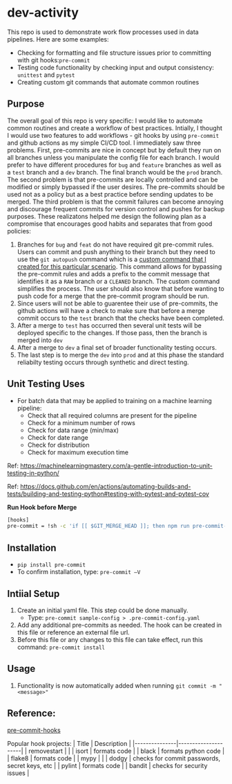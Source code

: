 # dev-activity

This repo is used to demonstrate work flow processes used in data pipelines.  Here are some examples:
* Checking for formatting and file structure issues prior to committing with git hooks:`pre-commit`
* Testing code functionality by checking input and output consistency:  `unittest` and `pytest`
* Creating custom git commands that automate common routines


## Purpose
The overall goal of this repo is very specific:  I would like to automate common routines and create a workflow of best practices.  Intially, I thought I would use two features to add workflows - git hooks by using `pre-commit` and github actions as my simple CI/CD tool.  I immediately saw three problems.  First, pre-commits are nice in concept but by default they run on all branches unless you manipulate the config file for each branch.  I would prefer to have different procedures for `bug` and `feature` branches as well as a `test` branch and a `dev` branch.  The final branch would be the `prod` branch.  The second problem is that pre-commits are locally controlled and can be modified or simply bypassed if the user desires.  The pre-commits should be used not as a policy but as a best practice before sending updates to be merged.  The third problem is that the commit failures can become annoying and discourage frequent commits for version control and pushes for backup purposes.  These realizatons helped me design the following plan as a compromise that encourages good habits and separates that from good policies:

1.  Branches for `bug` and `feat` do not have required git pre-commit rules.  Users can commit and push anything to their branch but they need to use the `git autopush` command which is a [custom command that I created for this particular scenario](./docs/custom-git.md).  This command allows for bypassing the pre-commit rules and adds a prefix to the commit message that identifies it as a `RAW` branch or a `CLEANED` branch.  The custom command simplifies the process.  The user should also know that before wanting to push code for a merge that the pre-commit program should be run.
1.  Since users will not be able to guarentee their use of pre-commits, the github actions will have a check to make sure that before a merge commit occurs to the `test` branch that the checks have been completed.
1.  After a merge to `test` has occurred then several unit tests will be deployed specific to the changes.  If those pass, then the branch is merged into `dev`
1.  After a merge to `dev` a final set of broader functionality testing occurs.
1.  The last step is to merge the `dev` into `prod` and at this phase the standard reliabilty testing occurs through synthetic and direct testing.




## Unit Testing Uses
* For batch data that may be applied to training on a machine learning pipeline:
    *  Check that all required columns are present for the pipeline
    *  Check for a minimum number of rows
    *  Check for data range (min/max)
    *  Check for date range
    *  Check for distribution
    *  Check for maximum execution time



Ref:  https://machinelearningmastery.com/a-gentle-introduction-to-unit-testing-in-python/

Ref:  https://docs.github.com/en/actions/automating-builds-and-tests/building-and-testing-python#testing-with-pytest-and-pytest-cov


**Run Hook before Merge**
```bash
[hooks]
pre-commit = !sh -c 'if [[ $GIT_MERGE_HEAD ]]; then npm run pre-commit-on-merge; fi'
```

## Installation
- `pip install pre-commit`
- To confirm installation, type: `pre-commit —V`


## Intiial Setup
1.  Create an initial yaml file.  This step could be done manually.
    * Type: `pre-commit sample-config > .pre-commit-config.yaml`
1.  Add any additional pre-commits as needed.  The hook can be created in this file or reference an external file url.
1.  Before this file or any changes to this file can take effect, run this command:  `pre-commit install`


## Usage
1.  Functionality is now automatically added when running `git commit -m "<message>"`

## Reference:
[pre-commit-hooks](https://github.com/pre-commit/pre-commit-hooks)


Popular hook projects:
| Title | Description |
|---------------|---------------------|
| removestart |  |
| isort  | formats code |
| black  | formats python code |
| flake8  | formats code |
| mypy  |  |
| dodgy  | checks for commit passwords, secret keys, etc  |
| pylint  | formats code |
| bandit | checks for security issues |
